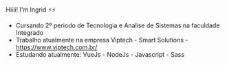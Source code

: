 
Hiiii! I'm Ingrid ⚡⚡


- Cursando 2º periodo de Tecnologia e Analise de Sistemas na faculdade Integrado
- Trabalho atualmente na empresa Viptech - Smart Solutions - https://www.viptech.com.br/
- Estudando atualmente: VueJs - NodeJs - Javascript - Sass



